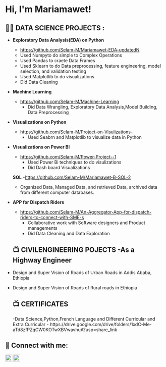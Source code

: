 <h1>Hi, I'm Mariamawet! 

<h2>👨‍💻 DATA SCIENCE PROJECTS :</h2>

- <b> Exploratory Data Analysis(EDA) on Python</b>
  - https://github.com/Selam-M/Mariamawet-EDA-updatedN
  - Used Numpyto do simple to Complex Operations
  - Used Pandas to craete Data Frames 
  - Used Sklearn to do Data preprocessing, feature engineering, model selection, and validation testing
  - Used Matplotlib to do visualizations 
  - Did Data Cleaning
  
- <b> Machine Learning</b>
  - https://github.com/Selam-M/Machine-Learning
    - Did Data Wrangling, Exploratory Data Analysis,Model Building, Data Preprocessing
  
- <b> Visualizations on Python</b>
  - https://github.com/Selam-M/Project-on-Visulizations-
    - Used Seabrn and Matplotlib to visualize data in Python
  
- <b>Visualizations on Power BI</b>
  - https://github.com/Selam-M/Power-Project--1
    - Used Power Bi techniques to do visulizations
    - Did Dash board Visualizations
 
  <b>SQL</b>
  -https://github.com/Selam-M/Mariamawet-B-SQL-2
  - Organized Data, Managed Data, and retrieved Data, archived data from different computer databases.
  
- <b>APP for Dispatch Riders</b>
    - https://github.com/Selam-M/An-Aggregator-App-for-dispatch-riders-to-connect-with-SME-s
       - Collaborative work with Software designers and Product managements 
       - Did Data Cleaning and Data Exploration
  
  
  <h2>📺 CIVILENGINEERING POJECTS -As a Highway Engineer</h2>

- Design and Super Vision of Roads of Urban Roads in Addis Ababa, Ethiopia 
- Design and Super Vision of Roads of Rural roads in Ethiopia 
  
  <h2>📺 CERTIFICATES</h2>
     -Data Science,Python,French Language and Different Curricular and Extra Curricular 
     - https://drive.google.com/drive/folders/1xdC-Me-aTd8zfPZqCW0KOTwXBVwavhuA?usp=share_link

<h2> 🤳 Connect with me:</h2>

[<img align="left" alt="JoshMadakor | LinkedIn" width="22px" src="https://cdn.jsdelivr.net/npm/simple-icons@v3/icons/linkedin.svg" />][linkedin]
[<img align="left" alt="JoshMadakor | Instagram" width="22px" src="https://cdn.jsdelivr.net/npm/simple-icons@v3/icons/instagram.svg" />][instagram]


[instagram]: https://www.instagram.com/mariamawitbirhanu/?igshid=YmMyMTA2M2Y%3D
[linkedin]: https://www.linkedin.com/in/mariamawit-b-460453120/

